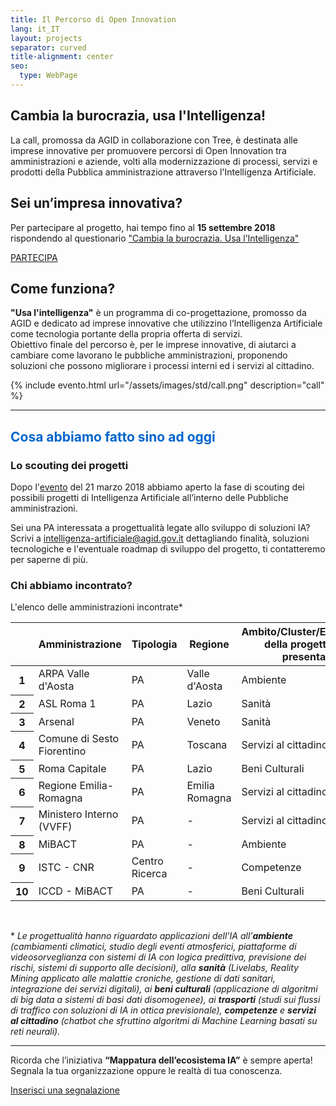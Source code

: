 ```yaml
---
title: Il Percorso di Open Innovation
lang: it_IT
layout: projects
separator: curved
title-alignment: center
seo:
  type: WebPage
---
```

## Cambia la burocrazia, usa l'Intelligenza! ##
La call, promossa da AGID in collaborazione con Tree, è destinata alle imprese innovative per promuovere percorsi di Open Innovation tra amministrazioni e aziende, volti alla modernizzazione di processi, servizi e prodotti della Pubblica amministrazione attraverso l'Intelligenza Artificiale.

## Sei un’impresa innovativa? ##
Per partecipare al progetto, hai tempo fino al <b>15 settembre 2018</b> rispondendo al questionario ["Cambia la burocrazia. Usa l’Intelligenza"](https://treeform.typeform.com/to/rL7BDf)

<a role="button" href="https://treeform.typeform.com/to/rL7BDf" class="Button Button--default u-borderShadow-m u-text-r-xxs u-padding-r-all u-color-teal-70" target="_blank">PARTECIPA</a>

## Come funziona? ##
<b>"Usa l'intelligenza"</b> è un programma di co-progettazione, promosso da AGID e dedicato ad imprese innovative che utilizzino l’Intelligenza Artificiale come tecnologia portante della propria offerta di servizi.<br> Obiettivo finale del percorso è, per le imprese innovative, di aiutarci a cambiare come lavorano le pubbliche amministrazioni, proponendo soluzioni che possono migliorare i processi interni ed i servizi al cittadino.


{% include evento.html url="/assets/images/std/call.png" description="call" %}

<hr class="sep">

<h2 style="color:#06c!important;">Cosa abbiamo fatto sino ad oggi</h2>

### Lo scouting dei progetti
Dopo l'[evento](../evento-21marzo) del 21 marzo 2018 abbiamo aperto la fase di scouting dei possibili progetti di Intelligenza Artificiale all’interno delle Pubbliche amministrazioni.

Sei una PA interessata a progettualità legate allo sviluppo di soluzioni IA?
Scrivi a <intelligenza-artificiale@agid.gov.it>  dettagliando finalità, soluzioni tecnologiche e l'eventuale roadmap di sviluppo del progetto, ti contatteremo per saperne di più.

### Chi abbiamo incontrato?
L'elenco delle amministrazioni incontrate\*

<div class="table-responsive">
<table class="table table-striped">
<thead>
  <tr>
    <th scope="col"></th>
    <th scope="col">Amministrazione</th>
    <th scope="col">Tipologia</th>
    <th scope="col">Regione</th>
    <th scope="col">Ambito/Cluster/Ecosistema<br>della progettualità presentata</th>
  </tr>
</thead>
<tbody>
  <tr>
    <th scope="row">1</th>
    <td>ARPA Valle d'Aosta<br></td>
    <td>PA</td>
    <td>Valle d'Aosta</td>
    <td>Ambiente</td>
  </tr>
  <tr>
    <th scope="row">2</th>
    <td>ASL Roma 1</td>
    <td>PA</td>
    <td>Lazio</td>
    <td>Sanità</td>
  </tr>
  <tr>
    <th scope="row">3</th>
    <td>Arsenal</td>
    <td>PA</td>
    <td>Veneto</td>
    <td>Sanità</td>
  </tr>
  <tr>
    <th scope="row">4</th>
    <td>Comune di Sesto Fiorentino</td>
    <td>PA</td>
    <td>Toscana</td>
    <td>Servizi al cittadino</td>
  </tr>
  <tr>
    <th scope="row">5</th>
    <td>Roma Capitale</td>
    <td>PA</td>
    <td>Lazio</td>
    <td>Beni Culturali</td>
  </tr>
  <tr>
    <th scope="row">6</th>
    <td>Regione Emilia-Romagna</td>
    <td>PA</td>
    <td>Emilia Romagna</td>
    <td>Servizi al cittadino/Trasporti</td>
  </tr>
  <tr>
    <th scope="row">7</th>
    <td>Ministero Interno (VVFF)</td>
    <td>PA</td>
    <td>-</td>
    <td>Servizi al cittadino/Trasporti</td>
  </tr>
  <tr>
    <th scope="row">8</th>
    <td>MiBACT</td>
    <td>PA</td>
    <td>-</td>
    <td>Ambiente</td>
  </tr>
  <tr>
    <th scope="row">9</th>
    <td>ISTC - CNR</td>
    <td>Centro Ricerca</td>
    <td>-</td>
    <td>Competenze</td>
  </tr>
  <tr>
    <th scope="row">10</th>
    <td>ICCD - MiBACT</td>
    <td>PA</td>
    <td>-</td>
    <td>Beni Culturali</td>
  </tr>
  </tbody>
</table>
</div>

&nbsp;

\* *Le progettualità hanno riguardato applicazioni dell'IA all’**ambiente** (cambiamenti climatici, studio degli eventi atmosferici, piattaforme di videosorveglianza con sistemi di IA con logica predittiva, previsione dei rischi, sistemi di supporto alle decisioni), alla **sanità** (Livelabs, Reality Mining applicato alle malattie croniche, gestione di dati sanitari, integrazione dei servizi digitali), ai **beni culturali** (applicazione di algoritmi di big data a sistemi di basi dati disomogenee), ai **trasporti** (studi sui flussi di traffico con soluzioni di IA in ottica previsionale), **competenze** e **servizi al cittadino** (chatbot che sfruttino algoritmi di Machine Learning basati su reti neurali).*

<hr class="sep">

Ricorda che l’iniziativa **“Mappatura dell’ecosistema IA”** è sempre aperta!
Segnala la tua organizzazione oppure le realtà di tua conoscenza.

<a role="button" href="https://goo.gl/forms/USYhvXVrJcCbtyG32" class="Button Button--default u-borderShadow-m u-text-r-xxs u-padding-r-all u-color-teal-70" target="_blank">Inserisci una segnalazione</a>
